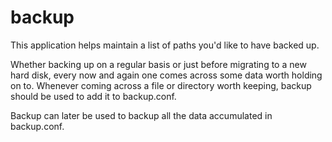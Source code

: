 # backup
This application helps maintain a list of paths you'd like to have backed up.

Whether backing up on a regular basis or just before migrating to a new hard disk, every now  and  again  one comes  across some
data worth holding on to. Whenever coming across a file or directory worth  keeping, backup should be used to add it to
backup.conf.

Backup can later be used to backup all the data accumulated in backup.conf.
